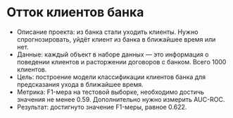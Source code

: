 # Отток клиентов банка

* Описание проекта: из банка стали уходить клиенты. Нужно спрогнозировать, уйдёт клиент из банка в ближайшее время или нет.
* Данные: каждый объект в наборе данных — это информация о поведении клиентов и расторжении договоров с банком. Всего 1000 клиентов.
* Цель: построение модели классификации клиентов банка для предсказания ухода в ближайшее время.
* Метрика: F1-мера на тестовой выборке, необходимо достичь значения не менее 0.59. Дополнительно нужно измерить AUC-ROC.
* Результат: достигнуто значение F1-меры, равное 0.622.
